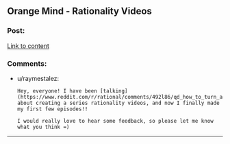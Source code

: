 ## Orange Mind - Rationality Videos

### Post:

[Link to content](http://lumiverse.io/series/orangemind)

### Comments:

- u/raymestalez:
  ```
  Hey, everyone! I have been [talking](https://www.reddit.com/r/rational/comments/492l86/qd_how_to_turn_abstract_rationalist_ideas_into/) about creating a series rationality videos, and now I finally made my first few episodes!!

  I would really love to hear some feedback, so please let me know what you think =)
  ```

---

